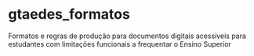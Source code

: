 # gtaedes_formatos
Formatos e regras de produção para documentos digitais acessíveis para estudantes com limitações funcionais a frequentar o Ensino Superior
